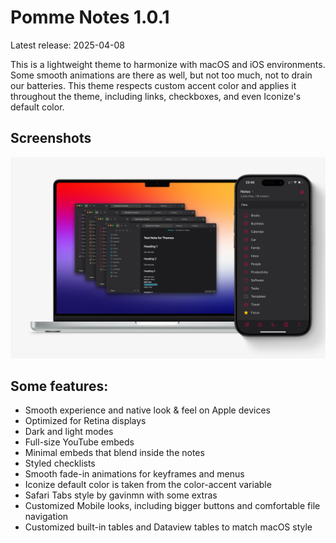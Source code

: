 # Pomme Notes 1.0.1
Latest release: 2025-04-08

This is a lightweight theme to harmonize with macOS and iOS environments.
Some smooth animations are there as well, but not too much, not to drain our batteries.
This theme respects custom accent color and applies it throughout the theme, including links, checkboxes, and even Iconize's default color.

## Screenshots
![](https://github.com/MrParalloid/pomme-notes/blob/main/images/main.jpg)

## Some features:
- Smooth experience and native look & feel on Apple devices
- Optimized for Retina displays
- Dark and light modes
- Full-size YouTube embeds
- Minimal embeds that blend inside the notes
- Styled checklists
- Smooth fade-in animations for keyframes and menus
- Iconize default color is taken from the color-accent variable
- Safari Tabs style by gavinmn with some extras
- Customized Mobile looks, including bigger buttons and comfortable file navigation
- Customized built-in tables and Dataview tables to match macOS style
